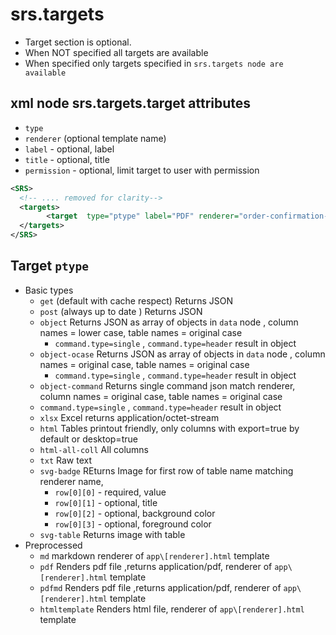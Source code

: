 # srs.targets

- Target section is optional.
- When NOT specified all targets are available
- When specified only targets specified in `srs.targets node are available`

## xml node srs.targets.target attributes

- `type` 
- `renderer` (optional template name)
- `label` - optional, label
- `title` - optional, title
- `permission` - optional, limit target to user with permission

~~~ xml
<SRS>
  <!-- .... removed for clarity-->
  <targets>
        <target  type="ptype" label="PDF" renderer="order-confirmation-print"></target>
  </targets>
</SRS>
~~~

## Target `ptype`


- Basic types
  - `get` (default with cache respect) Returns JSON
  - `post` (always up to date ) Returns JSON
  - `object` Returns JSON as array of objects in `data` node , column names = lower case, table names = original case
    -  `command.type=single` , `command.type=header` result in object 
  - `object-ocase`  Returns JSON as array of objects in `data` node , column names = original case, table names = original case
    -  `command.type=single` , `command.type=header` result in object 
   - `object-command`  Returns single command json match renderer, column names = original case, table names = original case
    -  `command.type=single` , `command.type=header` result in object 
  - `xlsx` Excel  returns application/octet-stream
  - `html` Tables printout friendly, only columns with  export=true by default or desktop=true 
  - `html-all-coll` All columns
  - `txt` Raw text 
  - `svg-badge` REturns Image for first row of table name matching renderer name, 
    - `row[0][0]` - required, value
    - `row[0][1]` - optional, title
    - `row[0][2]` - optional, background color
    - `row[0][3]` - optional, foreground color
  - `svg-table` Returns  image with table
- Preprocessed
  - `md` markdown renderer of `app\[renderer].html` template
  - `pdf` Renders pdf file ,returns application/pdf, renderer of `app\[renderer].html` template
  - `pdfmd` Renders pdf file ,returns application/pdf, renderer of `app\[renderer].html` template
  - `htmltemplate`   Renders html file, renderer of `app\[renderer].html` template



